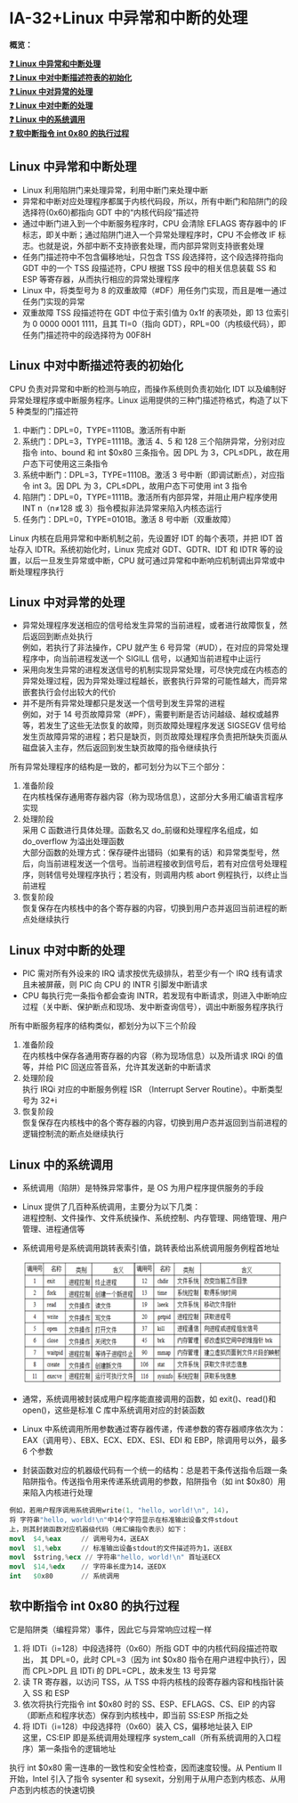 # IA-32+Linux 中异常和中断的处理

**概览：**

**[:question: Linux 中异常和中断处理](#linux-中异常和中断处理)**  
**[:question: Linux 中对中断描述符表的初始化](#linux-中对中断描述符表的初始化)**  
**[:question: Linux 中对异常的处理](#linux-中对异常的处理)**  
**[:question: Linux 中对中断的处理](#linux-中对中断的处理)**  
**[:question: Linux 中的系统调用](#linux-中的系统调用)**  
**[:question: 软中断指令 int 0x80 的执行过程](#软中断指令-int-0x80-的执行过程)**

## Linux 中异常和中断处理

- Linux 利用陷阱门来处理异常，利用中断门来处理中断
- 异常和中断对应处理程序都属于内核代码段，所以，所有中断门和陷阱门的段选择符(0x60)都指向 GDT 中的“内核代码段”描述符
- 通过中断门进入到一个中断服务程序时，CPU 会清除 EFLAGS 寄存器中的 IF 标志，即关中断；通过陷阱门进入一个异常处理程序时，CPU 不会修改 IF 标志。也就是说，外部中断不支持嵌套处理，而内部异常则支持嵌套处理
- 任务门描述符中不包含偏移地址，只包含 TSS 段选择符，这个段选择符指向 GDT 中的一个 TSS 段描述符，CPU 根据 TSS 段中的相关信息装载 SS 和 ESP 等寄存器，从而执行相应的异常处理程序
- Linux 中，将类型号为 8 的双重故障（#DF）用任务门实现，而且是唯一通过任务门实现的异常
- 双重故障 TSS 段描述符在 GDT 中位于索引值为 0x1f 的表项处，即 13 位索引为 0 0000 0001 1111，且其 TI=0（指向 GDT），RPL=00（内核级代码），即任务门描述符中的段选择符为 00F8H

## Linux 中对中断描述符表的初始化

CPU 负责对异常和中断的检测与响应，而操作系统则负责初始化 IDT 以及编制好异常处理程序或中断服务程序。Linux 运用提供的三种门描述符格式，构造了以下 5 种类型的门描述符

1. 中断门：DPL=0，TYPE=1110B。激活所有中断
2. 系统门：DPL=3，TYPE=1111B。激活 4、5 和 128 三个陷阱异常，分别对应指令 into、bound 和 int $0x80 三条指令。因 DPL 为 3，CPL≤DPL，故在用户态下可使用这三条指令
3. 系统中断门：DPL=3，TYPE=1110B。激活 3 号中断（即调试断点），对应指令 int 3。因 DPL 为 3，CPL≤DPL，故用户态下可使用 int 3 指令
4. 陷阱门：DPL=0，TYPE=1111B。激活所有内部异常，并阻止用户程序使用 INT n（n≠128 或 3）指令模拟非法异常来陷入内核态运行
5. 任务门：DPL=0，TYPE=0101B。激活 8 号中断（双重故障）

Linux 内核在启用异常和中断机制之前，先设置好 IDT 的每个表项，并把 IDT 首址存入 IDTR。系统初始化时，Linux 完成对 GDT、GDTR、IDT 和 IDTR 等的设置，以后一旦发生异常或中断，CPU 就可通过异常和中断响应机制调出异常或中断处理程序执行

## Linux 中对异常的处理

- 异常处理程序发送相应的信号给发生异常的当前进程，或者进行故障恢复，然后返回到断点处执行  
  例如，若执行了非法操作，CPU 就产生 6 号异常（#UD），在对应的异常处理程序中，向当前进程发送一个 SIGILL 信号，以通知当前进程中止运行
- 采用向发生异常的进程发送信号的机制实现异常处理，可尽快完成在内核态的异常处理过程，因为异常处理过程越长，嵌套执行异常的可能性越大，而异常嵌套执行会付出较大的代价
- 并不是所有异常处理都只是发送一个信号到发生异常的进程  
  例如，对于 14 号页故障异常（#PF），需要判断是否访问越级、越权或越界等，若发生了这些无法恢复的故障，则页故障处理程序发送 SIGSEGV 信号给发生页故障异常的进程；若只是缺页，则页故障处理程序负责把所缺失页面从磁盘装入主存，然后返回到发生缺页故障的指令继续执行

所有异常处理程序的结构是一致的，都可划分为以下三个部分：

1. 准备阶段  
   在内核栈保存通用寄存器内容（称为现场信息），这部分大多用汇编语言程序实现
2. 处理阶段  
   采用 C 函数进行具体处理。函数名又 do\_前缀和处理程序名组成，如 do_overflow 为溢出处理函数  
   大部分函数的处理方式：保存硬件出错码（如果有的话）和异常类型号，然后，向当前进程发送一个信号。当前进程接收到信号后，若有对应信号处理程序，则转信号处理程序执行；若没有，则调用内核 abort 例程执行，以终止当前进程
3. 恢复阶段  
   恢复保存在内核栈中的各个寄存器的内容，切换到用户态并返回当前进程的断点处继续执行

## Linux 中对中断的处理

- PIC 需对所有外设来的 IRQ 请求按优先级排队，若至少有一个 IRQ 线有请求且未被屏蔽，则 PIC 向 CPU 的 INTR 引脚发中断请求
- CPU 每执行完一条指令都会查询 INTR，若发现有中断请求，则进入中断响应过程（关中断、保护断点和现场、发中断查询信号），调出中断服务程序执行

所有中断服务程序的结构类似，都划分为以下三个阶段

1. 准备阶段  
   在内核栈中保存各通用寄存器的内容（称为现场信息）以及所请求 IRQi 的值等，并给 PIC 回送应答音系，允许其发送新的中断请求
2. 处理阶段  
   执行 IRQi 对应的中断服务例程 ISR （Interrupt Server Routine）。中断类型号为 32+i
3. 恢复阶段  
   恢复保存在内核栈中的各个寄存器的内容，切换到用户态并返回到当前进程的逻辑控制流的断点处继续执行

## Linux 中的系统调用

- 系统调用（陷阱）是特殊异常事件，是 OS 为用户程序提供服务的手段
- Linux 提供了几百种系统调用，主要分为以下几类：  
  进程控制、文件操作、文件系统操作、系统控制、内存管理、网络管理、用户管理、进程通信等
- 系统调用号是系统调用跳转表索引值，跳转表给出系统调用服务例程首地址

  <div align="left"><img src="../images/第三部分/4-IA32+Linux中异常和中断的处理/系统调用号.png" alt="系统调用号" height=220 width= /></div>

- 通常，系统调用被封装成用户程序能直接调用的函数，如 exit()、read()和 open()，这些是标准 C 库中系统调用对应的封装函数
- Linux 中系统调用所用参数通过寄存器传递，传递参数的寄存器顺序依次为：EAX（调用号）、EBX、ECX、EDX、ESI、EDI 和 EBP，除调用号以外，最多 6 个参数
- 封装函数对应的机器级代码有一个统一的结构：总是若干条传送指令后跟一条陷阱指令。传送指令用来传递系统调用的参数，陷阱指令（如 int $0x80）用来陷入内核进行处理

```s
例如，若用户程序调用系统调用write(1, "hello, world!\n", 14)，
将 字符串"hello, world!\n"中14个字符显示在标准输出设备文件stdout
上，则其封装函数对应机器级代码（用汇编指令表示）如下：
movl  $4,%eax     // 调用号为4，送EAX
movl  $1,%ebx     // 标准输出设备stdout的文件描述符为1，送EBX
movl  $string,%ecx // 字符串"hello, world!\n" 首址送ECX
movl  $14,%edx    // 字符串长度为14，送EDX
int   $0x80       // 系统调用
```

## 软中断指令 int 0x80 的执行过程

它是陷阱类（编程异常）事件，因此它与异常响应过程一样

1. 将 IDTi（i=128）中段选择符（0x60）所指 GDT 中的内核代码段描述符取出， 其 DPL=0，此时 CPL=3（因为 int $0x80 指令在用户进程中执行），因而 CPL>DPL 且 IDTi 的 DPL=CPL，故未发生 13 号异常
2. 读 TR 寄存器，以访问 TSS，从 TSS 中将内核栈的段寄存器内容和栈指针装入 SS 和 ESP
3. 依次将执行完指令 int $0x80 时的 SS、ESP、EFLAGS、CS、EIP 的内容（即断点和程序状态）保存到内核栈中，即当前 SS∶ESP 所指之处
4. 将 IDTi（i=128）中段选择符（0x60）装入 CS，偏移地址装入 EIP  
   这里，CS:EIP 即是系统调用处理程序 system_call（所有系统调用的入口程序）第一条指令的逻辑地址

执行 int $0x80 需一连串的一致性和安全性检查，因而速度较慢。从 Pentium II 开始，Intel 引入了指令 sysenter 和 sysexit，分别用于从用户态到内核态、从用户态到内核态的快速切换
